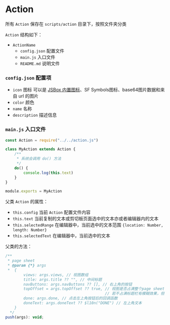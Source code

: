 # Action

所有 `Action` 保存在 `scripts/action` 目录下，按照文件夹分类

`Action` 结构如下：

- `ActionName`
  - `config.json` 配置文件
  - `main.js` 入口文件
  - `README.md` 说明文件

### `config.json` 配置项

- `icon` 图标 可以是 [JSBox 内置图标](https://github.com/cyanzhong/xTeko/tree/master/extension-icons)、SF Symbols图标、base64图片数据和来自 url 的图片
- `color` 颜色
- `name` 名称
- `description` 描述信息

### `main.js` 入口文件

```js
const Action = require("../../action.js")

class MyAction extends Action {
    /**
     * 系统会调用 do() 方法
     */
    do() {
        console.log(this.text)
    }
}

module.exports = MyAction
```

父类 `Action` 的属性：
- `this.config` 当前 `Action` 配置文件内容
- `this.text` 当前复制的文本或剪切板页面选中的文本亦或者编辑器内的文本
- `this.selectedRange` 在编辑器中，当前选中的文本范围 `{location: Number, length: Number}`
- `this.selectedText` 在编辑器中，当前选中的文本

父类的方法：
```js
/**
 * page sheet
 * @param {*} args 
 *  {
        views: args.views, // 视图数组
        title: args.title ?? "", // 中间标题
        navButtons: args.navButtons ?? [], // 右上角的按钮
        topOffset = args.topOffset ?? true, // 视图是否占满整个page sheet。
                                            // 若不占满标题栏有模糊效果，但会覆盖一部分视图，需手动调整。
        done: args.done, // 点击左上角按钮后的回调函数
        doneText: args.doneText ?? $l10n("DONE") // 左上角文本
    }
  */
push(args): void;
```